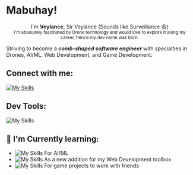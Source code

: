 # Mabuhay!
<p align="center"> 
  I'm <b>Veylance</b>, Sir Veylance (Sounds like Surveillance 😆) <br/>
  <sub>I'm absolutely fascinated by Drone technology and would love to explore it along my career, hence my dev name was born.</sub>
</p>

Striving to become a ***comb-shaped software engineer*** with specialties in Drones, AI/ML, Web Development, and Game Development.

## Connect with me:
<!-- [![My Skills](https://go-skill-icons.vercel.app/api/icons?i=facebook)](https://facebook.com/GinoongR0KI) -->
[![My Skills](https://go-skill-icons.vercel.app/api/icons?i=linkedin)](https://www.linkedin.com/in/ginoongr0ki/)

## Dev Tools:
![My Skills](https://go-skill-icons.vercel.app/api/icons?i=html,css,js,jquery,bootstrap,mysql,php,codeigniter,cs,gamemakerstudio)

## 🌱 I'm Currently learning:
- ![My Skills](https://go-skill-icons.vercel.app/api/icons?i=python) For AI/ML
- ![My Skills](https://go-skill-icons.vercel.app/api/icons?i=django) As a new addition for my Web Development toolbox
- ![My Skills](https://go-skill-icons.vercel.app/api/icons?i=godot) For game projects to work with friends

<!-- [![Anurag's GitHub stats](https://github-readme-stats.vercel.app/api?username=Veylance)](https://github.com/anuraghazra/github-readme-stats) -->

<!--
**Veylance/Veylance** is a ✨ _special_ ✨ repository because its `README.md` (this file) appears on your GitHub profile.

Here are some ideas to get you started:

- 🔭 I’m currently working on ...
- 🌱 I’m currently learning ...
- 👯 I’m looking to collaborate on ...
- 🤔 I’m looking for help with ...
- 💬 Ask me about ...
- 📫 How to reach me: ...
- 😄 Pronouns: ...
- ⚡ Fun fact: ...
-->
